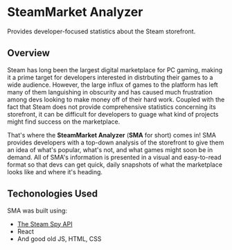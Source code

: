 # SteamMarket Analyzer

Provides developer-focused statistics about the Steam storefront.

## Overview

Steam has long been the largest digital marketplace for PC gaming, making it a prime target for developers interested in distrbuting their games to a wide audience. However, the large influx of games to the platform has left many of them languishing in obscurity and has caused much frustration among devs looking to make money off of their hard work. Coupled with the fact that Steam does not provide comprehensive statistics concerning its storefront, it can be difficult for developers to guage what kind of projects might find success on the marketplace.

That's where the **SteamMarket Analyzer** (**SMA** for short) comes in! SMA provides developers with a top-down analysis of the storefront to give them an idea of what's popular, what's not, and what games might soon be in demand. All of SMA's information is presented in a visual and easy-to-read format so that devs can get quick, daily snapshots of what the marketplace looks like and where it's heading.

## Techonologies Used

SMA was built using:

- [The Steam Spy API](https://steamspy.com/about)
- React
- And good old JS, HTML, CSS
